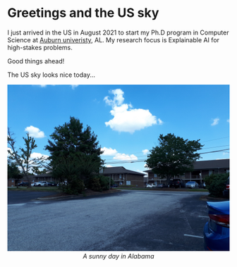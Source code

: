 # Greetings and the US sky

I just arrived in the US in August 2021 to start my Ph.D program in Computer Science at [Auburn univeristy](http://anhnguyen.me/lab/), AL. My research focus is Explainable AI for high-stakes problems. 

Good things ahead!

The US sky looks nice today...

<p align="center">
    <img src="../assets/images/post/20210814_133620.jpeg"/><br>
    <i>A sunny day in Alabama</i>
</p>
